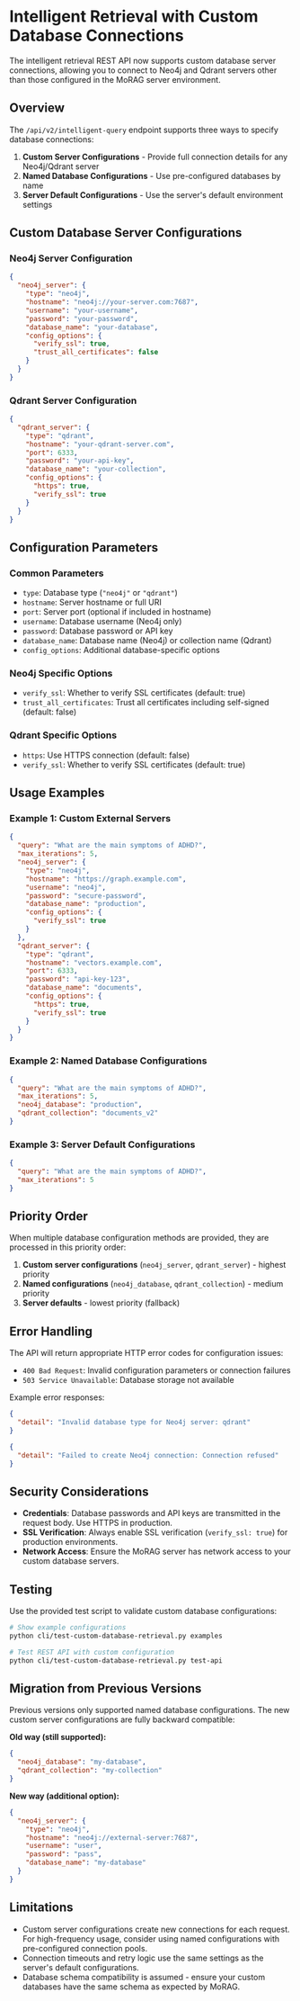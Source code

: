 # Intelligent Retrieval with Custom Database Connections

The intelligent retrieval REST API now supports custom database server connections, allowing you to connect to Neo4j and Qdrant servers other than those configured in the MoRAG server environment.

## Overview

The `/api/v2/intelligent-query` endpoint supports three ways to specify database connections:

1. **Custom Server Configurations** - Provide full connection details for any Neo4j/Qdrant server
2. **Named Database Configurations** - Use pre-configured databases by name
3. **Server Default Configurations** - Use the server's default environment settings

## Custom Database Server Configurations

### Neo4j Server Configuration

```json
{
  "neo4j_server": {
    "type": "neo4j",
    "hostname": "neo4j://your-server.com:7687",
    "username": "your-username",
    "password": "your-password",
    "database_name": "your-database",
    "config_options": {
      "verify_ssl": true,
      "trust_all_certificates": false
    }
  }
}
```

### Qdrant Server Configuration

```json
{
  "qdrant_server": {
    "type": "qdrant",
    "hostname": "your-qdrant-server.com",
    "port": 6333,
    "password": "your-api-key",
    "database_name": "your-collection",
    "config_options": {
      "https": true,
      "verify_ssl": true
    }
  }
}
```

## Configuration Parameters

### Common Parameters

- `type`: Database type (`"neo4j"` or `"qdrant"`)
- `hostname`: Server hostname or full URI
- `port`: Server port (optional if included in hostname)
- `username`: Database username (Neo4j only)
- `password`: Database password or API key
- `database_name`: Database name (Neo4j) or collection name (Qdrant)
- `config_options`: Additional database-specific options

### Neo4j Specific Options

- `verify_ssl`: Whether to verify SSL certificates (default: true)
- `trust_all_certificates`: Trust all certificates including self-signed (default: false)

### Qdrant Specific Options

- `https`: Use HTTPS connection (default: false)
- `verify_ssl`: Whether to verify SSL certificates (default: true)

## Usage Examples

### Example 1: Custom External Servers

```json
{
  "query": "What are the main symptoms of ADHD?",
  "max_iterations": 5,
  "neo4j_server": {
    "type": "neo4j",
    "hostname": "https://graph.example.com",
    "username": "neo4j",
    "password": "secure-password",
    "database_name": "production",
    "config_options": {
      "verify_ssl": true
    }
  },
  "qdrant_server": {
    "type": "qdrant",
    "hostname": "vectors.example.com",
    "port": 6333,
    "password": "api-key-123",
    "database_name": "documents",
    "config_options": {
      "https": true,
      "verify_ssl": true
    }
  }
}
```

### Example 2: Named Database Configurations

```json
{
  "query": "What are the main symptoms of ADHD?",
  "max_iterations": 5,
  "neo4j_database": "production",
  "qdrant_collection": "documents_v2"
}
```

### Example 3: Server Default Configurations

```json
{
  "query": "What are the main symptoms of ADHD?",
  "max_iterations": 5
}
```

## Priority Order

When multiple database configuration methods are provided, they are processed in this priority order:

1. **Custom server configurations** (`neo4j_server`, `qdrant_server`) - highest priority
2. **Named configurations** (`neo4j_database`, `qdrant_collection`) - medium priority  
3. **Server defaults** - lowest priority (fallback)

## Error Handling

The API will return appropriate HTTP error codes for configuration issues:

- `400 Bad Request`: Invalid configuration parameters or connection failures
- `503 Service Unavailable`: Database storage not available

Example error responses:

```json
{
  "detail": "Invalid database type for Neo4j server: qdrant"
}
```

```json
{
  "detail": "Failed to create Neo4j connection: Connection refused"
}
```

## Security Considerations

- **Credentials**: Database passwords and API keys are transmitted in the request body. Use HTTPS in production.
- **SSL Verification**: Always enable SSL verification (`verify_ssl: true`) for production environments.
- **Network Access**: Ensure the MoRAG server has network access to your custom database servers.

## Testing

Use the provided test script to validate custom database configurations:

```bash
# Show example configurations
python cli/test-custom-database-retrieval.py examples

# Test REST API with custom configuration
python cli/test-custom-database-retrieval.py test-api
```

## Migration from Previous Versions

Previous versions only supported named database configurations. The new custom server configurations are fully backward compatible:

**Old way (still supported):**
```json
{
  "neo4j_database": "my-database",
  "qdrant_collection": "my-collection"
}
```

**New way (additional option):**
```json
{
  "neo4j_server": {
    "type": "neo4j",
    "hostname": "neo4j://external-server:7687",
    "username": "user",
    "password": "pass",
    "database_name": "my-database"
  }
}
```

## Limitations

- Custom server configurations create new connections for each request. For high-frequency usage, consider using named configurations with pre-configured connection pools.
- Connection timeouts and retry logic use the same settings as the server's default configurations.
- Database schema compatibility is assumed - ensure your custom databases have the same schema as expected by MoRAG.
